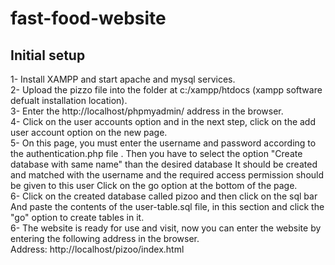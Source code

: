 # fast-food-website
## Initial setup
1- Install XAMPP and start apache and mysql services.<br>
2- Upload the pizzo file into the folder at c:/xampp/htdocs (xampp software defualt installation location).<br>
3- Enter the http://localhost/phpmyadmin/ address in the browser.<br>
4- Click on the user accounts option and in the next step, click on the add user account option on the new page.<br>
5- On this page, you must enter the username and password according to the authentication.php file
. Then you have to select the option "Create database with same name" than the desired database
It should be created and matched with the username and the required access permission should be given to this user
Click on the go option at the bottom of the page.<br>
6- Click on the created database called pizoo and then click on the sql bar
And paste the contents of the user-table.sql file, in this section and click the "go" option to create tables in it.<br>
6- The website is ready for use and visit, now you can enter the website by entering the following address in the browser.<br>
Address: http://localhost/pizoo/index.html<br>

